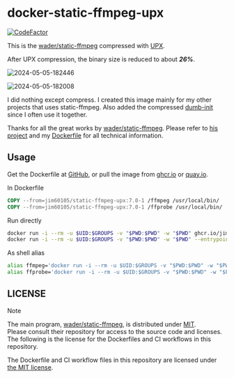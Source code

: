 # docker-static-ffmpeg-upx

[![CodeFactor](https://www.codefactor.io/repository/github/jim60105/docker-static-ffmpeg-upx/badge)](https://www.codefactor.io/repository/github/jim60105/docker-static-ffmpeg-upx)

This is the [wader/static-ffmpeg](https://github.com/wader/static-ffmpeg) compressed with [UPX](https://upx.github.io/).

After UPX compression, the binary size is reduced to about _**26%**_.

![2024-05-05-182446](https://github.com/jim60105/docker-static-ffmpeg-upx/assets/16995691/bc3f72e9-a2ec-4434-a84d-5c125773f748)

![2024-05-05-182008](https://github.com/jim60105/docker-static-ffmpeg-upx/assets/16995691/52ca035f-2268-4bca-87c5-bc7e74d591ee)

I did nothing except compress. I created this image mainly for my other projects that uses static-ffmpeg. Also added the compressed [dumb-init](https://github.com/Yelp/dumb-init) since I often use it together.

Thanks for all the great works by [wader/static-ffmpeg](https://github.com/wader/static-ffmpeg). Please refer to [his project](https://github.com/wader/static-ffmpeg) and my [Dockerfile](/Dockerfile) for all technical information.

## Usage

Get the Dockerfile at [GitHub](https://github.com/jim60105/docker-static-ffmpeg-upx), or pull the image from [ghcr.io](https://ghcr.io/jim60105/static-ffmpeg-upx) or [quay.io](https://quay.io/repository/jim60105/static-ffmpeg-upx?tab=tags).

In Dockerfile

```Dockerfile
COPY --from=jim60105/static-ffmpeg-upx:7.0-1 /ffmpeg /usr/local/bin/
COPY --from=jim60105/static-ffmpeg-upx:7.0-1 /ffprobe /usr/local/bin/
```

Run directly

```sh
docker run -i --rm -u $UID:$GROUPS -v "$PWD:$PWD" -w "$PWD" ghcr.io/jim60105/static-ffmpeg-upx:7.0-1 -i file.wav file.mp3
docker run -i --rm -u $UID:$GROUPS -v "$PWD:$PWD" -w "$PWD" --entrypoint=/ffprobe ghcr.io/jim60105/static-ffmpeg-upx:7.0-1 -i file.wav
```

As shell alias

```sh
alias ffmpeg='docker run -i --rm -u $UID:$GROUPS -v "$PWD:$PWD" -w "$PWD" ghcr.io/jim60105/static-ffmpeg-upx:7.0-1'
alias ffprobe='docker run -i --rm -u $UID:$GROUPS -v "$PWD:$PWD" -w "$PWD" --entrypoint=/ffprobe ghcr.io/jim60105/static-ffmpeg-upx:7.0-1'
```

## LICENSE

> [!NOTE]  
> The main program, [wader/static-ffmpeg](https://github.com/wader/static-ffmpeg), is distributed under [MIT](https://github.com/wader/static-ffmpeg/blob/master/LICENSE).  
> Please consult their repository for access to the source code and licenses.  
> The following is the license for the Dockerfiles and CI workflows in this repository.

The Dockerfile and CI workflow files in this repository are licensed under [the MIT license](LICENSE).
